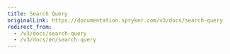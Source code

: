 ```yaml
---
title: Search Query
originalLink: https://documentation.spryker.com/v3/docs/search-query
redirect_from:
  - /v3/docs/search-query
  - /v3/docs/en/search-query
---
```



